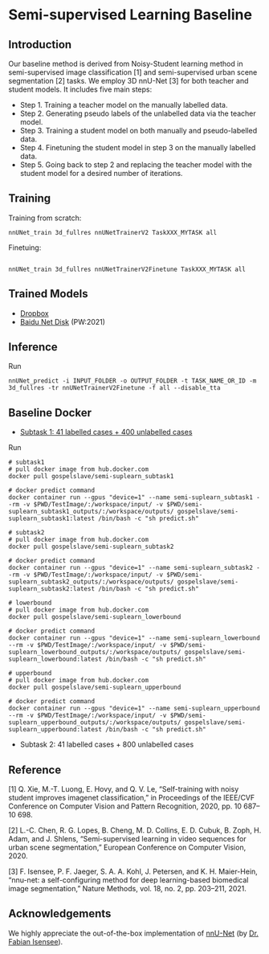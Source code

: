 
# Semi-supervised Learning Baseline

## Introduction

Our baseline method is derived from Noisy-Student learning method in semi-supervised image classification [1] and semi-supervised urban scene segmentation [2] tasks. We employ 3D nnU-Net [3] for both teacher and student models. It includes five main steps:

* Step 1. Training a teacher model on the manually labelled data.
* Step 2. Generating pseudo labels of the unlabelled data via the teacher model.
* Step 3. Training a student model on both manually and pseudo-labelled data.
* Step 4. Finetuning the student model in step 3 on the manually labelled data.
* Step 5. Going back to step 2 and replacing the teacher model with the student model for a desired number of iterations.

## Training

Training from scratch:

```
nnUNet_train 3d_fullres nnUNetTrainerV2 TaskXXX_MYTASK all

```
Finetuing:

```

nnUNet_train 3d_fullres nnUNetTrainerV2Finetune TaskXXX_MYTASK all

```

## Trained Models

- [Dropbox](https://www.dropbox.com/sh/r2x84oz3ycyhcvn/AAAMOEZUQdFRuDqGb46ok3Qca?dl=0)
- [Baidu Net Disk](https://pan.baidu.com/s/1-kTRtXrtCppuRCN-QTgAVA) (PW:2021)

## Inference

Run
```
nnUNet_predict -i INPUT_FOLDER -o OUTPUT_FOLDER -t TASK_NAME_OR_ID -m 3d_fullres -tr nnUNetTrainerV2Finetune -f all --disable_tta
```


## Baseline Docker

- [Subtask 1: 41 labelled cases + 400 unlabelled cases](https://hub.docker.com/repository/docker/gospelslave/semi-suplearn_subtask1)

Run

```shell
# subtask1
# pull docker image from hub.docker.com
docker pull gospelslave/semi-suplearn_subtask1

# docker predict command
docker container run --gpus "device=1" --name semi-suplearn_subtask1 --rm -v $PWD/TestImage/:/workspace/input/ -v $PWD/semi-suplearn_subtask1_outputs/:/workspace/outputs/ gospelslave/semi-suplearn_subtask1:latest /bin/bash -c "sh predict.sh"

# subtask2
# pull docker image from hub.docker.com
docker pull gospelslave/semi-suplearn_subtask2

# docker predict command
docker container run --gpus "device=1" --name semi-suplearn_subtask2 --rm -v $PWD/TestImage/:/workspace/input/ -v $PWD/semi-suplearn_subtask2_outputs/:/workspace/outputs/ gospelslave/semi-suplearn_subtask2:latest /bin/bash -c "sh predict.sh"

# lowerbound
# pull docker image from hub.docker.com
docker pull gospelslave/semi-suplearn_lowerbound

# docker predict command
docker container run --gpus "device=1" --name semi-suplearn_lowerbound --rm -v $PWD/TestImage/:/workspace/input/ -v $PWD/semi-suplearn_lowerbound_outputs/:/workspace/outputs/ gospelslave/semi-suplearn_lowerbound:latest /bin/bash -c "sh predict.sh"

# upperbound
# pull docker image from hub.docker.com
docker pull gospelslave/semi-suplearn_upperbound

# docker predict command
docker container run --gpus "device=1" --name semi-suplearn_upperbound --rm -v $PWD/TestImage/:/workspace/input/ -v $PWD/semi-suplearn_upperbound_outputs/:/workspace/outputs/ gospelslave/semi-suplearn_upperbound:latest /bin/bash -c "sh predict.sh"

```



- Subtask 2: 41 labelled cases + 800 unlabelled cases





## Reference

[1] Q. Xie, M.-T. Luong, E. Hovy, and Q. V. Le, “Self-training with noisy student improves imagenet classification,” in Proceedings of the IEEE/CVF Conference on Computer Vision and Pattern Recognition, 2020, pp. 10 687–10 698.

[2] L.-C. Chen, R. G. Lopes, B. Cheng, M. D. Collins, E. D. Cubuk, B. Zoph, H. Adam, and J. Shlens, “Semi-supervised learning in video sequences for urban scene segmentation,” European Conference on Computer Vision, 2020.

[3] F. Isensee, P. F. Jaeger, S. A. A. Kohl, J. Petersen, and K. H. Maier-Hein, “nnu-net: a self-configuring method for deep learning-based biomedical image segmentation,” Nature Methods, vol. 18, no. 2, pp. 203–211, 2021.



## Acknowledgements

We highly appreciate the out-of-the-box implementation of [nnU-Net](https://github.com/MIC-DKFZ/nnUNet) (by [Dr. Fabian Isensee](https://github.com/FabianIsensee)).
